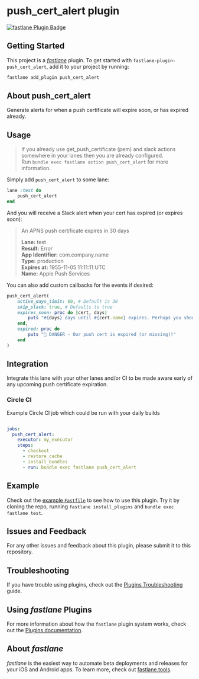 # push_cert_alert plugin

[![fastlane Plugin Badge](https://rawcdn.githack.com/fastlane/fastlane/master/fastlane/assets/plugin-badge.svg)](https://rubygems.org/gems/fastlane-plugin-push_cert_alert)

## Getting Started

This project is a [_fastlane_](https://github.com/fastlane/fastlane) plugin. To get started with `fastlane-plugin-push_cert_alert`, add it to your project by running:

```bash
fastlane add_plugin push_cert_alert
```

## About push_cert_alert

Generate alerts for when a push certificate will expire soon, or has expired already.

## Usage

> If you already use get_push_certificate (pem) and slack actions somewhere in your lanes then you are already configured.\
> Run `bundle exec fastlane action push_cert_alert` for more information.

Simply add `push_cert_alert` to some lane:

```ruby
lane :test do
    push_cert_alert
end
```

And you will receive a Slack alert when your cert has expired (or expires soon):

> An APNS push certificate expires in 30 days
>
> **Lane:** test\
> **Result:** Error\
> **App Identifier:** com.company.name\
> **Type:**  production\
> **Expires at:** 1955-11-05 11:11:11 UTC\
> **Name:** Apple Push Services

You can also add custom callbacks for the events if desired:

```ruby
push_cert_alert(
    active_days_limit: 60, # Default is 30
    skip_slack: true, # Defaults to true
    expires_soon: proc do |cert, days|
        puts "#{days} days until #{cert.name} expires. Perhaps you should run `get_push_certificate` soon to upgrade your push services."
    end,
    expired: proc do
        puts "🚨 DANGER - Our push cert is expired (or missing)!"
    end
)
```

## Integration

Integrate this lane with your other lanes and/or CI to be made aware early of any upcoming push certificate expiration.

### Circle CI

Example Circle CI job which could be run with your daily builds

```yaml

jobs:
  push_cert_alert:
    executor: my_executor
    steps:
      - checkout
      - restore_cache
      - install_bundles
      - run: bundle exec fastlane push_cert_alert

```

## Example

Check out the [example `Fastfile`](fastlane/Fastfile) to see how to use this plugin. Try it by cloning the repo, running `fastlane install_plugins` and `bundle exec fastlane test`.

## Issues and Feedback

For any other issues and feedback about this plugin, please submit it to this repository.

## Troubleshooting

If you have trouble using plugins, check out the [Plugins Troubleshooting](https://docs.fastlane.tools/plugins/plugins-troubleshooting/) guide.

## Using _fastlane_ Plugins

For more information about how the `fastlane` plugin system works, check out the [Plugins documentation](https://docs.fastlane.tools/plugins/create-plugin/).

## About _fastlane_

_fastlane_ is the easiest way to automate beta deployments and releases for your iOS and Android apps. To learn more, check out [fastlane.tools](https://fastlane.tools).
